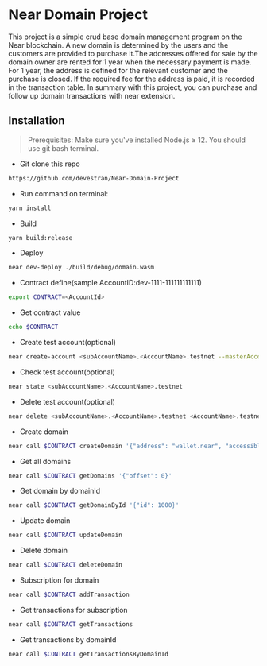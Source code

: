 # Near Domain Project
This project is a simple crud base domain management program on the Near blockchain. A new domain is determined by the users and the customers are provided to purchase it.The addresses offered for sale by the domain owner are rented for 1 year when the necessary payment is made. For 1 year, the address is defined for the relevant customer and the purchase is closed. If the required fee for the address is paid, it is recorded in the transaction table. In summary with this project, you can purchase and follow up domain transactions with near extension.
## Installation
>  Prerequisites: Make sure you've installed Node.js ≥ 12. You should use git bash terminal.
- Git clone this repo
```sh 
https://github.com/devestran/Near-Domain-Project 
```
- Run command on terminal:
```sh 
yarn install
```
- Build
```sh 
yarn build:release
```
- Deploy
```sh 
near dev-deploy ./build/debug/domain.wasm
```
- Contract define(sample AccountID:dev-1111-111111111111)
```sh 
export CONTRACT=<AccountId>
```
- Get contract value
```sh 
echo $CONTRACT
```
- Create test account(optional)
```sh 
near create-account <subAccountName>.<AccountName>.testnet --masterAccount <AccountName>.testnet --initialBalance 20
```
- Check test account(optional)
```sh 
near state <subAccountName>.<AccountName>.testnet
```
- Delete test account(optional)
```sh 
near delete <subAccountName>.<AccountName>.testnet <AccountName>.testnet
```
- Create domain
```sh 
near call $CONTRACT createDomain '{"address": "wallet.near", "accessible": true, "description": "Available near url", "price": "1000000000000000000000000"}' 
```
- Get all domains
```sh 
near call $CONTRACT getDomains '{"offset": 0}' 
```
- Get domain by domainId
```sh 
near call $CONTRACT getDomainById '{"id": 1000}' 
```
- Update domain
```sh 
near call $CONTRACT updateDomain 
```
- Delete domain
```sh 
near call $CONTRACT deleteDomain 
```
- Subscription for domain
```sh 
near call $CONTRACT addTransaction
```
- Get transactions for subscription
```sh 
near call $CONTRACT getTransactions
```
- Get transactions by domainId
```sh 
near call $CONTRACT getTransactionsByDomainId
```
